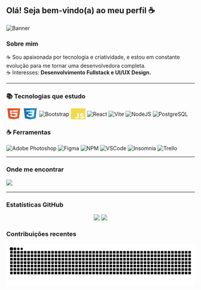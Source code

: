 ## Olá! Seja bem-vindo(a) ao meu perfil ☕

<div>
  <img width="100%" height="190px" style="object-fit: cover;" src="https://github.com/user-attachments/assets/5d7cf283-af3e-457e-b5ad-cbe2b313d862" alt="Banner">
</div>

### Sobre mim

☕ Sou apaixonada por tecnologia e criatividade, e estou em constante evolução para me tornar uma desenvolvedora completa.  
☕ Interesses: **Desenvolvimento Fullstack e UI/UX Design.**

---

### 📚 Tecnologias que estudo

<div style="display: inline_block">
  <img align="center" alt="HTML" height="30" width="40" src="https://raw.githubusercontent.com/devicons/devicon/master/icons/html5/html5-original.svg">
  <img align="center" alt="CSS" height="30" width="40" src="https://raw.githubusercontent.com/devicons/devicon/master/icons/css3/css3-original.svg">
  <img align="center" alt="Bootstrap" height="30" width="40" src="https://cdn.jsdelivr.net/gh/devicons/devicon@latest/icons/bootstrap/bootstrap-original.svg" />        
  <img align="center" alt="JavaScript" height="30" width="40" src="https://raw.githubusercontent.com/devicons/devicon/master/icons/javascript/javascript-plain.svg">
  <img align="center" alt="React" height="30" width="40" src="https://cdn.jsdelivr.net/gh/devicons/devicon@latest/icons/react/react-original.svg" />
  <img align="center" alt="Vite" height="30" width="40" src="https://cdn.jsdelivr.net/gh/devicons/devicon@latest/icons/vitejs/vitejs-original.svg" />
  <img align="center" alt="NodeJS"  height="30" width="40" src="https://cdn.jsdelivr.net/gh/devicons/devicon@latest/icons/nodejs/nodejs-original.svg" /> 
  <img  align="center" alt="PostgreSQL"  height="30" width="40" src="https://cdn.jsdelivr.net/gh/devicons/devicon@latest/icons/postgresql/postgresql-original.svg" />
</div>


### ☕ Ferramentas

<div style="display: inline_block">
  <img align="center" alt="Adobe Photoshop" height="30" width="40" src="https://cdn.jsdelivr.net/gh/devicons/devicon@latest/icons/photoshop/photoshop-original.svg" />
  <img  align="center" alt="Figma" height="30" width="40" src="https://cdn.jsdelivr.net/gh/devicons/devicon@latest/icons/figma/figma-original.svg" />
  <img align="center" alt="NPM" height="30" width="40" src="https://cdn.jsdelivr.net/gh/devicons/devicon@latest/icons/npm/npm-original-wordmark.svg" />
  <img align="center" alt="VSCode" height="30" width="40" src="https://cdn.jsdelivr.net/gh/devicons/devicon@latest/icons/vscode/vscode-original.svg" />
  <img align="center" alt="Insomnia" height="30" width="40" src="https://cdn.jsdelivr.net/gh/devicons/devicon@latest/icons/insomnia/insomnia-original.svg" />
  <img align="center" alt="Trello" height="30" width="40" src="https://cdn.jsdelivr.net/gh/devicons/devicon@latest/icons/trello/trello-plain.svg" />
</div>

---

### Onde me encontrar

<div>
  <a href="https://www.linkedin.com/in/stephany-oliveira01/" target="_blank">
    <img src="https://img.shields.io/badge/LinkedIn-FFFFFF?style=for-the-badge&logo=linkedin&logoColor=000000">
  </a>
</div>

---

### Estatísticas GitHub

<div align="center">
  <img src="https://github-readme-stats.vercel.app/api?username=olv-stephany&theme=graywhite&show_icons=true&hide_border=true&count_private=true" width="48%"/>
  <img src="https://github-readme-stats.vercel.app/api/top-langs/?username=olv-stephany&theme=graywhite&show_icons=true&hide_border=true&layout=compact" width="48%"/>
</div>

### Contribuições recentes

<picture>
  <source media="(prefers-color-scheme: dark)" srcset="https://raw.githubusercontent.com/olv-stephany/olv-stephany/output/github-contribution-grid-snake-dark.svg">
  <source media="(prefers-color-scheme: light)" srcset="https://raw.githubusercontent.com/olv-stephany/olv-stephany/output/github-contribution-grid-snake.svg">
  <img alt="GitHub contribution grid snake animation" src="https://raw.githubusercontent.com/olv-stephany/olv-stephany/output/github-contribution-grid-snake.svg">
</picture>
